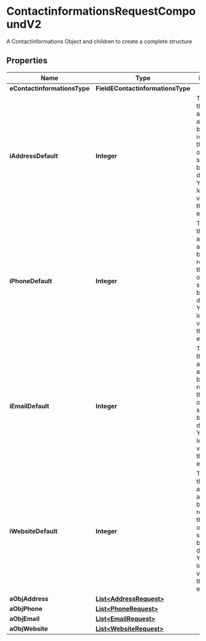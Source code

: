 

# ContactinformationsRequestCompoundV2

A Contactinformations Object and children to create a complete structure

## Properties

| Name | Type | Description | Notes |
|------------ | ------------- | ------------- | -------------|
|**eContactinformationsType** | **FieldEContactinformationsType** |  |  |
|**iAddressDefault** | **Integer** | The index in the a_objAddress array (zero based index) representing the Address object that should become the default one.  You can leave the value to 0 if the array is empty. |  |
|**iPhoneDefault** | **Integer** | The index in the a_objPhone array (zero based index) representing the Phone object that should become the default one.  You can leave the value to 0 if the array is empty. |  |
|**iEmailDefault** | **Integer** | The index in the a_objEmail array (zero based index) representing the Email object that should become the default one.  You can leave the value to 0 if the array is empty. |  |
|**iWebsiteDefault** | **Integer** | The index in the a_objWebsite array (zero based index) representing the Website object that should become the default one.  You can leave the value to 0 if the array is empty. |  |
|**aObjAddress** | [**List&lt;AddressRequest&gt;**](AddressRequest.md) |  |  |
|**aObjPhone** | [**List&lt;PhoneRequest&gt;**](PhoneRequest.md) |  |  |
|**aObjEmail** | [**List&lt;EmailRequest&gt;**](EmailRequest.md) |  |  |
|**aObjWebsite** | [**List&lt;WebsiteRequest&gt;**](WebsiteRequest.md) |  |  |



